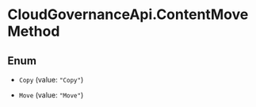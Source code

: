 # CloudGovernanceApi.ContentMoveMethod

## Enum


* `Copy` (value: `"Copy"`)

* `Move` (value: `"Move"`)



